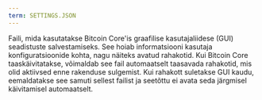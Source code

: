 ```yaml
---
term: SETTINGS.JSON
---
```


Faili, mida kasutatakse Bitcoin Core'is graafilise kasutajaliidese (GUI) seadistuste salvestamiseks. See hoiab informatsiooni kasutaja konfiguratsioonide kohta, nagu näiteks avatud rahakotid. Kui Bitcoin Core taaskäivitatakse, võimaldab see fail automaatselt taasavada rahakotid, mis olid aktiivsed enne rakenduse sulgemist. Kui rahakott suletakse GUI kaudu, eemaldatakse see samuti sellest failist ja seetõttu ei avata seda järgmisel käivitamisel automaatselt.